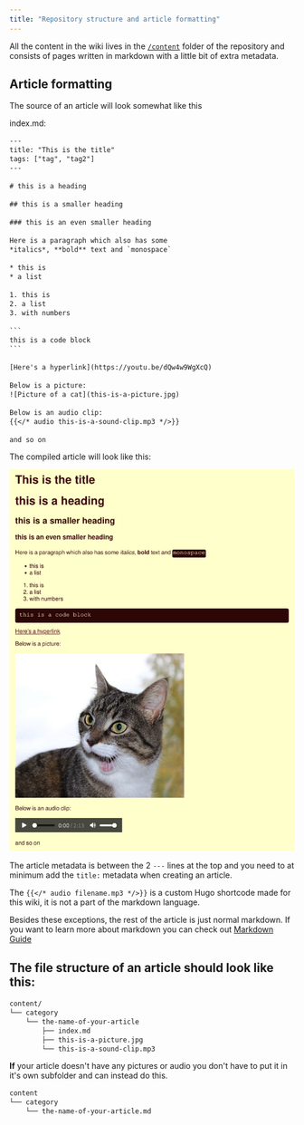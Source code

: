 ```yaml
---
title: "Repository structure and article formatting"
---
```


All the content in the wiki lives in the [`/content`](https://github.com/SynthDIY/wiki/tree/main/content) folder of the repository and consists of pages written in markdown with a little bit of extra metadata.

## Article formatting

The source of an article will look somewhat like this
 
index.md:
````
---
title: "This is the title"
tags: ["tag", "tag2"]
--- 

# this is a heading

## this is a smaller heading

### this is an even smaller heading

Here is a paragraph which also has some
*italics*, **bold** text and `monospace`

* this is
* a list

1. this is
2. a list
3. with numbers

```
this is a code block
```

[Here's a hyperlink](https://youtu.be/dQw4w9WgXcQ)

Below is a picture:
![Picture of a cat](this-is-a-picture.jpg)

Below is an audio clip:
{{</* audio this-is-a-sound-clip.mp3 */>}}

and so on
````
The compiled article will look like this:

![compiled article](compiled-article.jpg)


The article metadata is between the 2 `---` lines at the top and you need to at minimum add the `title:` metadata when creating an article.

The `{{</* audio filename.mp3 */>}}` is a custom Hugo shortcode made for this wiki, it is not a part of the markdown language.

Besides these exceptions, the rest of the article is just normal markdown. If you want to learn more about markdown you can check out [Markdown Guide](https://www.markdownguide.org)


## The file structure of an article should look like this:

```
content/
└── category
    └── the-name-of-your-article
        ├── index.md
        ├── this-is-a-picture.jpg
        └── this-is-a-sound-clip.mp3
```

**If** your article doesn't have any pictures or audio
you don't have to put it in it's own subfolder and can instead do this.

```
content
└── category
    └── the-name-of-your-article.md
```
